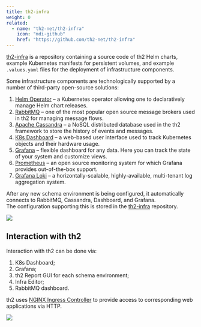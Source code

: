 ```yaml
---
title: th2-infra
weight: 0
related:
  - name: "th2-net/th2-infra"
    icon: "mdi-github"
    href: "https://github.com/th2-net/th2-infra"
---
```


[th2-infra](https://github.com/th2-net/th2-infra) is a repository containing a source code of th2 Helm charts, example Kubernetes manifests for persistent volumes, and example `.values.yaml` files for the deployment of infrastructure components. 

<!--more-->

Some infrastructure components are technologically supported by a number of third-party open-source solutions:

1. [Helm Operator](https://docs.fluxcd.io/projects/helm-operator/) – a Kubernetes operator allowing one to declaratively manage Helm chart releases. 
2. [RabbitMQ](https://www.rabbitmq.com/) – one of the most popular open source message brokers used in th2 for managing message flows.
3. [Apache Cassandra](https://cassandra.apache.org/_/index.html) – a NoSQL distributed database used in the th2 framework to store the history of events and messages.  
4. [K8s Dashboard](https://kubernetes.io/docs/tasks/access-application-cluster/web-ui-dashboard/) – a web-based user interface used to track Kubernetes objects and their hardware usage.
5. [Grafana](https://grafana.com/grafana/) – flexible dashboard for any data. Here you can track the state of your system and customize views.
6. [Prometheus](https://grafana.com/docs/grafana/latest/getting-started/getting-started-prometheus/) – an open source monitoring system for which Grafana provides out-of-the-box support.
7. [Grafana Loki](https://grafana.com/oss/loki/) – a horizontally-scalable, highly-available, multi-tenant log aggregation system.

After any new schema environment is being configured, it automatically connects to RabbitMQ, Cassandra, Dashboard, and Grafana.  
The configuration supporting this is stored in the [th2-infra](https://github.com/th2-net/th2-infra) repository.

![](/img/fundamentals/th2-infra-3.png)

## Interaction with th2

Interaction with th2 can be done via:
1. K8s Dashboard;
2. Grafana;
3. th2 Report GUI for each schema environment; 
4. Infra Editor; 
5. RabbitMQ dashboard.

th2 uses [NGINX Ingress Controller](https://kubernetes.github.io/ingress-nginx/) to provide access to corresponding web applications via HTTP.

![](/img/fundamentals/th2-infra-4.png)
